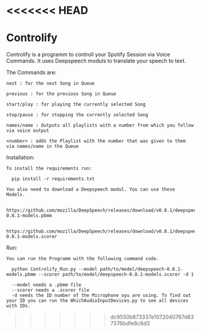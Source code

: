 <<<<<<< HEAD
=======
# Controlify

Controlify is a programm to controll your Spotify Session via Voice Commands. It uses Deepspeech moduls to translate your speech to text.

  The Commands are:

    next : for the next Song in Queue

    previous : for the previous Song in Queue

    start/play : for playing the currently selected Song

    stop/pause : for stopping the currently selected Song

    names/name : Outputs all playlists with a number from which you follow via voice output

    <number> : adds the Playlist with the number that was given to them via names/name in the Queue


  Installation:

    To install the requirements run:

      pip install -r requirements.txt

    You also need to download a Deepspeech modul. You can use these Models.

      https://github.com/mozilla/DeepSpeech/releases/download/v0.8.1/deepspeech-0.8.1-models.pbmm

      https://github.com/mozilla/DeepSpeech/releases/download/v0.8.1/deepspeech-0.8.1-models.scorer

   Run:

    You can run the Programm with the following command code.

      python Controlify_Run.py --model path/to/model/deepspeech-0.8.1-models.pbmm --scorer path/to/model/deepspeech-0.8.1-models.scorer -d 1

      --model needs a .pbmm file
      --scorer needs a .scorer file
      -d needs the ID number of the Microphone oyu are using. To find out your ID you can run the WhichAudioInputDevices.py to see all devices with IDs.
>>>>>>> dc9550b873337e1072040767d837376bdfe6c8d3
